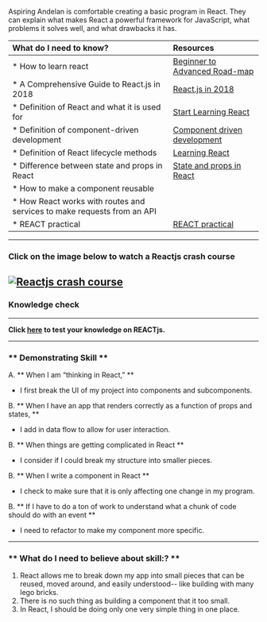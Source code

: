 
Aspiring Andelan is comfortable creating a basic program in React. They can explain what makes React a powerful framework for JavaScript, what problems it solves well, and what drawbacks it has.


| What do I need to know?   |      Resources      |
|:-------------|:------------------|
| * How to learn react|[Beginner to Advanced Road-map](https://medium.freecodecamp.org/learning-react-roadmap-from-scratch-to-advanced-bff7735531b6)|
| * A Comprehensive Guide to React.js in 2018| [React.js in 2018](https://medium.freecodecamp.org/a-comprehensive-guide-to-react-js-in-2018-ba8bb6975597)
| * Definition of React and what it is used for| [Start Learning React](https://egghead.io/courses/start-learning-react) |
| * Definition of component-driven development|[Component driven development](https://goo.gl/QyR3FJ)|
| * Definition of React lifecycle methods |[Learning React](https://scotch.io/tutorials/learning-react-getting-started-and-concepts) |
| * Difference between state and props in React|[State and props in React](https://goo.gl/n79dwQ)|
| * How to make a component reusable| |
| * How React works with routes and services to make requests from an API|  |
| * REACT practical | [REACT practical](http://bit.ly/an-react) |
----------
### **Click on the image below to watch a Reactjs crash course**

[![Reactjs crash course](https://cdn-images-1.medium.com/max/1280/1*wj5ujzj5wPQIKb0mIWLgNQ.png)](https://www.youtube.com/watch?v=Ke90Tje7VS0 "Reactjs crash course")
----------
### **Knowledge check**
-----------------------
**Click [here](https://goo.gl/forms/ZJAybe9ICeu1s1sT2) to test your knowledge on REACTjs.**

---------

### ** Demonstrating Skill **
A. **  When I am “thinking in React,”  **
-  I first break the UI of my project into components and subcomponents.

B. **  When I have an app that renders correctly as a function of props and states,  **
- I add in data flow to allow for user interaction.

B. **  When things are getting complicated in React **
- I consider if I could break my structure into smaller pieces.

B. **  When I write a component in React **
- I check to make sure that it is only affecting one change in my program.

B. **  If I have to do a ton of work to understand what a chunk of code should do with an event **
- I need to refactor to make my component more specific.

----------

### ** What do I need to believe about skill:? **
1. React allows me to break down my app into small pieces that can be reused, moved around, and easily understood-- like building with many lego bricks.
2. There is no such thing as building a component that it too small.
3. In React, I should be doing only one very simple thing in one place.